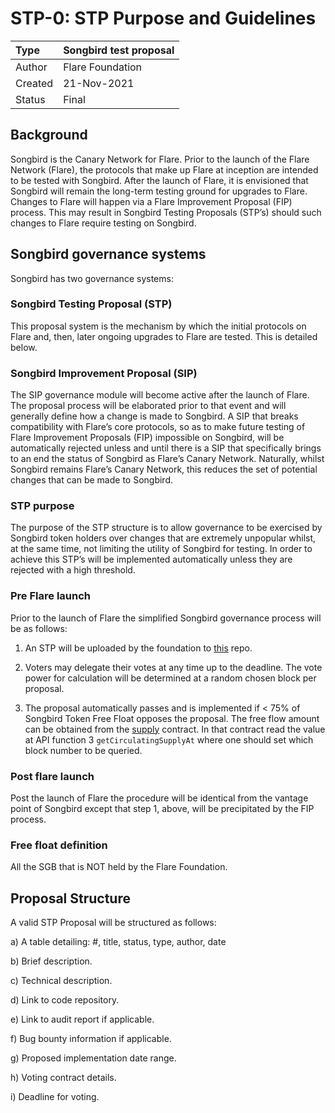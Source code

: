 # STP-0: STP Purpose and Guidelines

| Type         | Songbird test proposal |
| :----------- | :----------------------|
| Author       | Flare Foundation       |
| Created      | 21-Nov-2021            |
| Status       | Final                  |

## Background

Songbird is the Canary Network for Flare. Prior to the launch of the Flare Network (Flare), the protocols that make up Flare at inception are intended to be tested with Songbird. After the launch of Flare, it is envisioned that Songbird will remain the long-term testing ground for upgrades to Flare. Changes to Flare will happen via a Flare Improvement Proposal (FIP) process. This may result in Songbird Testing Proposals (STP’s) should such changes to Flare require testing on Songbird.

## Songbird governance systems

Songbird has two governance systems:

### Songbird Testing Proposal (STP)

This proposal system is the mechanism by which the initial protocols on Flare and, then, later ongoing upgrades to Flare are tested. This is detailed below.

### Songbird Improvement Proposal (SIP)

The SIP governance module will become active after the launch of Flare. The proposal process will be elaborated prior to that event and will generally define how a change is made to Songbird. A SIP that breaks compatibility with Flare’s core protocols, so as to make future testing of Flare Improvement Proposals (FIP) impossible on Songbird, will be automatically rejected unless and until there is a SIP that specifically brings to an end the status of Songbird as Flare’s Canary Network. Naturally, whilst Songbird remains Flare’s Canary Network, this reduces the set of potential changes that can be made to Songbird.

### STP purpose

The purpose of the STP structure is to allow governance to be exercised by Songbird token holders over changes that are extremely unpopular whilst, at the same time, not limiting the utility of Songbird for testing. In order to achieve this STP’s will be implemented automatically unless they are rejected with a high threshold.

### Pre Flare launch

Prior to the launch of Flare the simplified Songbird governance process will be as follows:

1) An STP will be uploaded by the foundation to [this](https://github.com/flare-foundation/STPs) repo.

2) Voters may delegate their votes at any time up to the deadline. The vote power for calculation will be determined at a random chosen block per proposal.

3) The proposal automatically passes and is implemented if < 75% of Songbird Token Free Float opposes the proposal. The free flow amount can be obtained from the [supply](https://songbird-explorer.flare.network/address/0x5059bA6272Fa598efAaCC9b6FCeFef7366980aD7/read-contract) contract. In that contract read the value at API function 3 `getCirculatingSupplyAt` where one should set which block number to be queried.

### Post flare launch

Post the launch of Flare the procedure will be identical from the vantage point of Songbird except that step 1, above, will be precipitated by the FIP process.

### Free float definition

All the SGB that is NOT held by the Flare Foundation.

## Proposal Structure

A valid STP Proposal will be structured as follows:

a) A table detailing: #, title, status, type, author, date

b) Brief description.

c) Technical description.

d) Link to code repository.

e) Link to audit report if applicable.

f) Bug bounty information if applicable.

g) Proposed implementation date range.

h) Voting contract details.

i) Deadline for voting.

